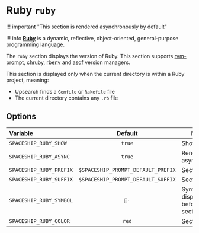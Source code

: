 # Ruby `ruby`

!!! important "This section is rendered asynchronously by default"

!!! info
    [**Ruby**](https://www.ruby-lang.org) is a dynamic, reflective, object-oriented, general-purpose programming language.

The `ruby` section displays the version of Ruby. This section supports [rvm-prompt](https://rvm.io/workflow/prompt), [chruby](https://github.com/postmodern/chruby), [rbenv](https://github.com/rbenv/rbenv) and [asdf](https://asdf-vm.com) version managers.

This section is displayed only when the current directory is within a Ruby project, meaning:

* Upsearch finds a `Gemfile` or `Rakefile` file
* The current directory contains any `.rb` file

## Options

| Variable                |              Default               | Meaning                             |
| :---------------------- | :--------------------------------: | ----------------------------------- |
| `SPACESHIP_RUBY_SHOW`   |               `true`               | Show section                        |
| `SPACESHIP_RUBY_ASYNC`  |               `true`               | Render section asynchronously       |                 |
| `SPACESHIP_RUBY_PREFIX` | `$SPACESHIP_PROMPT_DEFAULT_PREFIX` | Section's prefix                    |
| `SPACESHIP_RUBY_SUFFIX` | `$SPACESHIP_PROMPT_DEFAULT_SUFFIX` | Section's suffix                    |
| `SPACESHIP_RUBY_SYMBOL` |               `💎·`                | Symbol displayed before the section |
| `SPACESHIP_RUBY_COLOR`  |               `red`                | Section's color                     |
